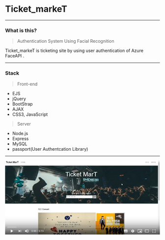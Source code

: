 # Ticket_markeT

<hr/>

### What is this?

> Authentication System Using Facial Recognition

Ticket_markeT is ticketing site by using user authentication of Azure FaceAPI .

<hr/>

### Stack

> Front-end

* EJS
* jQuery
* BootStrap
* AJAX
* CSS3, JavaScript

> Server

* Node.js
* Express
* MySQL
* passport(User Authentcation Library)

<hr/>

[![Watch the video](ticketmarkeT.png)](https://www.youtube.com/embed/Phi0bFG2tgY)
